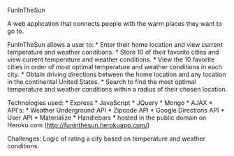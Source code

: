 FunInTheSun

A web application that connects people with the warm places they want to go to.

FunInTheSun allows a user to:
    * Enter their home location and view current temperature and weather conditions.
    * Store 10 of their favorite cities and view current temperature and weather conditions.
    * View the 10 favorite cities in order of most optimal temperature and weather conditions in each             city.
    * Obtain driving directions between the home location and any location in the continental United States.
    * Search to find the most optimal temperature and weather conditions within a radius of their chosen location.


Technologies used:
    * Express
    * JavaScript
    * JQuery
    * Mongo
    * AJAX
    * API's:
        * Weather Underground API
        * Zipcode API
        * Google Directions API
        * User API
    * Materialize
    * Handlebars
    * hosted in the public domain on Heroku.com (http://funinthesun.herokuapp.com/)


Challenges:
    Logic of rating a city based on temperature and weather conditions.
